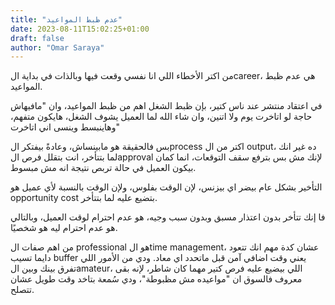 ```yaml
---
title: "عدم ظبط المواعيد"
date: 2023-08-11T15:02:25+01:00
draft: false
author: "Omar Saraya"
---
```


من اكتر الأخطاء اللي انا نفسي وقعت فيها وبالذات في بداية الcareer، هي عدم ظبط المواعيد.

في اعتقاد منتشر عند ناس كتير، بإن ظبط الشغل اهم من ظبط المواعيد، وان "مافيهاش حاجة لو اتاخرت يوم ولا اتنين، وان شاء الله لما العميل يشوف الشغل، هايكون متفهم، وهاينبسط وينسى اني اتاخرت"

بس فالحقيقة هو مابينساش، وعادةً بيفتكر الprocess اكتر من ال output، ده غير انك لما بتتأخر، انت بتقلل فرص الapproval لإنك مش بس بترفع سقف التوقعات، انما كمان بيكون العميل في حالة تربص نتيجة انه مش مبسوط.

التأخير بشكل عام بيضر اي بيزنس، لإن الوقت بفلوس، ولإن الوقت بالنسبة لأي عميل هو opportunity cost بتضيع عليه لما بتتأخر.

فا إنك تتأخر بدون اعتذار مسبق وبدون سبب وجيه، هو عدم احترام لوقت العميل، وبالتالي هو عدم احترام ليه هو شخصيًا.

من اهم صفات ال professional هو الtime management، عشان كدة مهم انك تتعود دايما تسيب buffer يعني وقت اضافي آمن قبل ماتحدد اي معاد. ودي من الأمور اللي تفرق بينك وبين الamateur، اللي بيضيع عليه فرص كتير مهما كان شاطر، لإنه بقى معروف فالسوق ان "مواعيده مش مظبوطة"، ودي سُمعة بتاخد وقت طويل عشان تتصلح.
